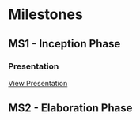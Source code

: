 # Milestones

## MS1 - Inception Phase

### Presentation

[View Presentation](files/Presentation1.pdf)

## MS2 - Elaboration Phase

